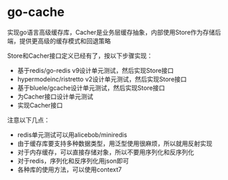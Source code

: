 # go-cache

实现go语言高级缓存库，Cacher是业务层缓存抽象，内部使用Store作为存储后端，提供更高级的缓存模式和回退策略

Store和Cacher接口定义已经有了，按以下步骤实现：

- 基于redis/go-redis v9设计单元测试，然后实现Store接口
- hypermodeinc/ristretto v2设计单元测试，然后实现Store接口
- 基于bluele/gcache设计单元测试，然后实现Store接口
- 为Cacher接口设计单元测试
- 实现Cacher接口

注意以下几点：

- redis单元测试可以用alicebob/miniredis
- 由于缓存库要支持多种数据类型，用泛型使用很麻烦，所以就用反射实现
- 对于内存缓存，可以直接存储对象，所以不要用序列化和反序列化
- 对于redis，序列化和反序列化用json即可
- 各种库的使用方法，可以使用context7
